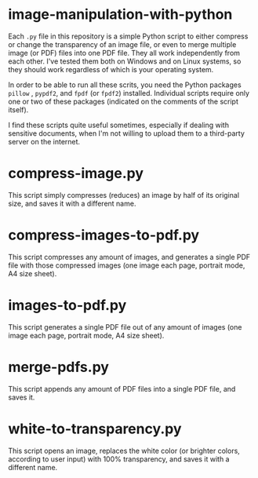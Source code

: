 # image-manipulation-with-python
Each `.py` file in this repository is a simple Python script to either compress or change the transparency of an image file, or even to merge multiple image (or PDF) files into one PDF file. They all work independently from each other. I've tested them both on Windows and on Linux systems, so they should work regardless of which is your operating system.

In order to be able to run all these scrits, you need the Python packages `pillow` , `pypdf2`, and `fpdf` (or `fpdf2`) installed. Individual scripts require only one or two of these packages (indicated on the comments of the script itself). 

I find these scripts quite useful sometimes, especially if dealing with sensitive documents, when I'm not willing to upload them to a third-party server on the internet.

# compress-image.py
This script simply compresses (reduces) an image by half of its original size, and saves it with a different name.

# compress-images-to-pdf.py
This script compresses any amount of images, and generates a single PDF file with those compressed images (one image each page, portrait mode, A4 size sheet).

# images-to-pdf.py
This script generates a single PDF file out of any amount of images (one image each page, portrait mode, A4 size sheet).

# merge-pdfs.py
This script appends any amount of PDF files into a single PDF file, and saves it.

# white-to-transparency.py
This script opens an image, replaces the white color (or brighter colors, according to user input) with 100% transparency, and saves it with a different name.
